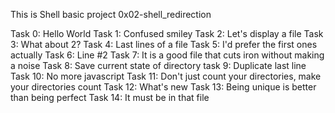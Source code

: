 This is Shell basic project 0x02-shell_redirection

Task 0: Hello World
Task 1: Confused smiley
Task 2: Let's display a file
Task 3: What about 2?
Task 4: Last lines of a file
Task 5: I'd prefer the first ones actually
Task 6: Line #2
Task 7: It is a good file that cuts iron without making a noise
Task 8: Save current state of directory
task 9: Duplicate last line
Task 10: No more javascript
Task 11: Don't just count your directories, make your directories count
Task 12: What's new
Task 13: Being unique is better than being perfect
Task 14: It must be in that file
